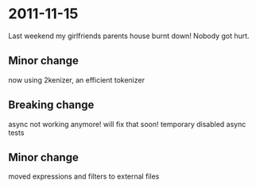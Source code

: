 2011-11-15
==========

Last weekend my girlfriends parents house burnt down! Nobody got hurt.



Minor change
----------

now using 2kenizer, an efficient tokenizer



Breaking change
----------

async not working anymore! will fix that soon! temporary disabled async tests



Minor change
----------

moved expressions and filters to external files



